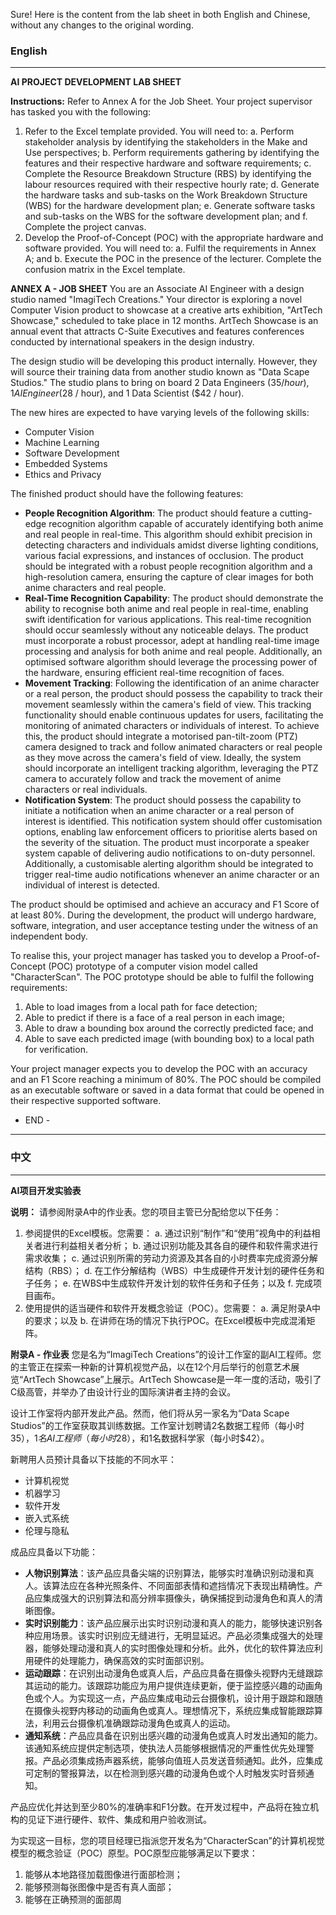 Sure! Here is the content from the lab sheet in both English and Chinese, without any changes to the original wording.

### English

---

**AI PROJECT DEVELOPMENT LAB SHEET**

**Instructions:**
Refer to Annex A for the Job Sheet. Your project supervisor has tasked you with the following:
1. Refer to the Excel template provided. You will need to:
   a. Perform stakeholder analysis by identifying the stakeholders in the Make and Use perspectives;
   b. Perform requirements gathering by identifying the features and their respective hardware and software requirements;
   c. Complete the Resource Breakdown Structure (RBS) by identifying the labour resources required with their respective hourly rate;
   d. Generate the hardware tasks and sub-tasks on the Work Breakdown Structure (WBS) for the hardware development plan;
   e. Generate software tasks and sub-tasks on the WBS for the software development plan; and
   f. Complete the project canvas.
2. Develop the Proof-of-Concept (POC) with the appropriate hardware and software provided. You will need to:
   a. Fulfil the requirements in Annex A; and
   b. Execute the POC in the presence of the lecturer. Complete the confusion matrix in the Excel template.

**ANNEX A - JOB SHEET**
You are an Associate AI Engineer with a design studio named "ImagiTech Creations." Your director is exploring a novel Computer Vision product to showcase at a creative arts exhibition, "ArtTech Showcase," scheduled to take place in 12 months. ArtTech Showcase is an annual event that attracts C-Suite Executives and features conferences conducted by international speakers in the design industry.

The design studio will be developing this product internally. However, they will source their training data from another studio known as "Data Scape Studios." The studio plans to bring on board 2 Data Engineers ($35 / hour), 1 AI Engineer ($28 / hour), and 1 Data Scientist ($42 / hour).

The new hires are expected to have varying levels of the following skills:
- Computer Vision
- Machine Learning
- Software Development
- Embedded Systems
- Ethics and Privacy

The finished product should have the following features:
- **People Recognition Algorithm**: The product should feature a cutting-edge recognition algorithm capable of accurately identifying both anime and real people in real-time. This algorithm should exhibit precision in detecting characters and individuals amidst diverse lighting conditions, various facial expressions, and instances of occlusion. The product should be integrated with a robust people recognition algorithm and a high-resolution camera, ensuring the capture of clear images for both anime characters and real people.
- **Real-Time Recognition Capability**: The product should demonstrate the ability to recognise both anime and real people in real-time, enabling swift identification for various applications. This real-time recognition should occur seamlessly without any noticeable delays. The product must incorporate a robust processor, adept at handling real-time image processing and analysis for both anime and real people. Additionally, an optimised software algorithm should leverage the processing power of the hardware, ensuring efficient real-time recognition of faces.
- **Movement Tracking**: Following the identification of an anime character or a real person, the product should possess the capability to track their movement seamlessly within the camera's field of view. This tracking functionality should enable continuous updates for users, facilitating the monitoring of animated characters or individuals of interest. To achieve this, the product should integrate a motorised pan-tilt-zoom (PTZ) camera designed to track and follow animated characters or real people as they move across the camera's field of view. Ideally, the system should incorporate an intelligent tracking algorithm, leveraging the PTZ camera to accurately follow and track the movement of anime characters or real individuals.
- **Notification System**: The product should possess the capability to initiate a notification when an anime character or a real person of interest is identified. This notification system should offer customisation options, enabling law enforcement officers to prioritise alerts based on the severity of the situation. The product must incorporate a speaker system capable of delivering audio notifications to on-duty personnel. Additionally, a customisable alerting algorithm should be integrated to trigger real-time audio notifications whenever an anime character or an individual of interest is detected.

The product should be optimised and achieve an accuracy and F1 Score of at least 80%. During the development, the product will undergo hardware, software, integration, and user acceptance testing under the witness of an independent body.

To realise this, your project manager has tasked you to develop a Proof-of-Concept (POC) prototype of a computer vision model called "CharacterScan". The POC prototype should be able to fulfil the following requirements:
1. Able to load images from a local path for face detection;
2. Able to predict if there is a face of a real person in each image;
3. Able to draw a bounding box around the correctly predicted face; and
4. Able to save each predicted image (with bounding box) to a local path for verification.

Your project manager expects you to develop the POC with an accuracy and an F1 Score reaching a minimum of 80%. The POC should be compiled as an executable software or saved in a data format that could be opened in their respective supported software.

- END -

---

### 中文

---

**AI项目开发实验表**

**说明：**
请参阅附录A中的作业表。您的项目主管已分配给您以下任务：
1. 参阅提供的Excel模板。您需要：
   a. 通过识别“制作”和“使用”视角中的利益相关者进行利益相关者分析；
   b. 通过识别功能及其各自的硬件和软件需求进行需求收集；
   c. 通过识别所需的劳动力资源及其各自的小时费率完成资源分解结构（RBS）；
   d. 在工作分解结构（WBS）中生成硬件开发计划的硬件任务和子任务；
   e. 在WBS中生成软件开发计划的软件任务和子任务；以及
   f. 完成项目画布。
2. 使用提供的适当硬件和软件开发概念验证（POC）。您需要：
   a. 满足附录A中的要求；以及
   b. 在讲师在场的情况下执行POC。在Excel模板中完成混淆矩阵。

**附录A - 作业表**
您是名为“ImagiTech Creations”的设计工作室的副AI工程师。您的主管正在探索一种新的计算机视觉产品，以在12个月后举行的创意艺术展览“ArtTech Showcase”上展示。ArtTech Showcase是一年一度的活动，吸引了C级高管，并举办了由设计行业的国际演讲者主持的会议。

设计工作室将内部开发此产品。然而，他们将从另一家名为“Data Scape Studios”的工作室获取其训练数据。工作室计划聘请2名数据工程师（每小时$35），1名AI工程师（每小时$28），和1名数据科学家（每小时$42）。

新聘用人员预计具备以下技能的不同水平：
- 计算机视觉
- 机器学习
- 软件开发
- 嵌入式系统
- 伦理与隐私

成品应具备以下功能：
- **人物识别算法**：该产品应具备尖端的识别算法，能够实时准确识别动漫和真人。该算法应在各种光照条件、不同面部表情和遮挡情况下表现出精确性。产品应集成强大的识别算法和高分辨率摄像头，确保捕捉到动漫角色和真人的清晰图像。
- **实时识别能力**：该产品应展示出实时识别动漫和真人的能力，能够快速识别各种应用场景。该实时识别应无缝进行，无明显延迟。产品必须集成强大的处理器，能够处理动漫和真人的实时图像处理和分析。此外，优化的软件算法应利用硬件的处理能力，确保高效的实时面部识别。
- **运动跟踪**：在识别出动漫角色或真人后，产品应具备在摄像头视野内无缝跟踪其运动的能力。该跟踪功能应为用户提供连续更新，便于监控感兴趣的动画角色或个人。为实现这一点，产品应集成电动云台摄像机，设计用于跟踪和跟随在摄像头视野内移动的动画角色或真人。理想情况下，系统应集成智能跟踪算法，利用云台摄像机准确跟踪动漫角色或真人的运动。
- **通知系统**：产品应具备在识别出感兴趣的动漫角色或真人时发出通知的能力。该通知系统应提供定制选项，使执法人员能够根据情况的严重性优先处理警报。产品必须集成扬声器系统，能够向值班人员发送音频通知。此外，应集成可定制的警报算法，以在检测到感兴趣的动漫角色或个人时触发实时音频通知。

产品应优化并达到至少80%的准确率和F1分数。在开发过程中，产品将在独立机构的见证下进行硬件、软件、集成和用户验收测试。

为实现这一目标，您的项目经理已指派您开发名为“CharacterScan”的计算机视觉模型的概念验证（POC）原型。POC原型应能够满足以下要求：
1. 能够从本地路径加载图像进行面部检测；
2. 能够预测每张图像中是否有真人面部；
3. 能够在正确预测的面部周
